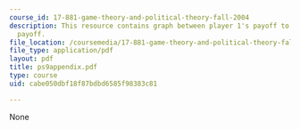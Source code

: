 ```yaml
---
course_id: 17-881-game-theory-and-political-theory-fall-2004
description: This resource contains graph between player 1's payoff to player 2's
  payoff.
file_location: /coursemedia/17-881-game-theory-and-political-theory-fall-2004/cabe050dbf18f87bdbd6585f98383c81_ps9appendix.pdf
file_type: application/pdf
layout: pdf
title: ps9appendix.pdf
type: course
uid: cabe050dbf18f87bdbd6585f98383c81

---
```

None